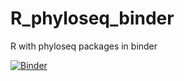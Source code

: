 # R_phyloseq_binder
R with phyloseq packages in binder

[![Binder](https://mybinder.org/badge_logo.svg)](https://mybinder.org/v2/gh/NatPombubpa/R_phyloseq_binder/HEAD?labpath=rstudio)

